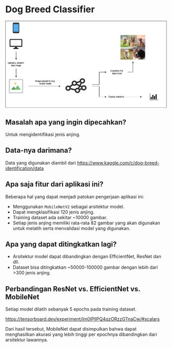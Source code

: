 # Dog Breed Classifier

![Dog Breed Flywheel](./flywheel.jpeg)

## Masalah apa yang ingin dipecahkan?

Untuk mengidentifikasi jenis anjing.

## Data-nya darimana?

Data yang digunakan diambil dari https://www.kaggle.com/c/dog-breed-identification/data

## Apa saja fitur dari aplikasi ini?

Beberapa hal yang dapat menjadi patokan pengerjaan aplikasi ini:
* Menggunakan `MobileNetV2` sebagai arsitektur model.
* Dapat mengklasifikasi 120 jenis anjing.
* Training dataset ada sekitar ~10000 gambar.
* Setiap jenis anjing memiliki rata-rata 82 gambar yang akan digunakan untuk melatih serta menvalidasi model yang digunakan.

## Apa yang dapat ditingkatkan lagi?

* Arsitektur model dapat dibandingkan dengan EfficientNet, ResNet dan dll.
* Dataset bisa ditingkatkan ~50000-100000 gambar dengan lebih dari >300 jenis anjing.

## Perbandingan ResNet vs. EfficientNet vs. MobileNet

Setiap model dilatih sebanyak 5 epochs pada training dataset.

https://tensorboard.dev/experiment/lm0IPlIPQ4qzORzzGTnaCw/#scalars

Dari hasil tersebut, MobileNet dapat disimpulkan bahwa dapat menghasilkan akurasi yang lebih tinggi per epochnya dibandingkan dari arsitektur lawannya.

